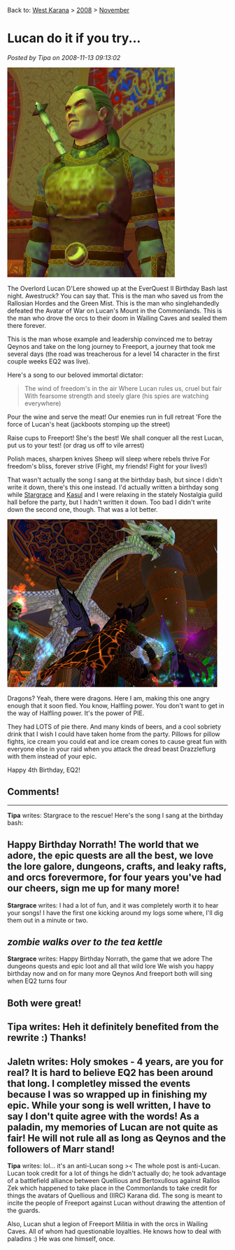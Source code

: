 Back to: [West Karana](/posts/westkarana.md) > [2008](/posts/2008/westkarana.md) > [November](./westkarana.md)
# Lucan do it if you try...

*Posted by Tipa on 2008-11-13 09:13:02*

![](../../../uploads/2008/11/everquest2-2008-11-12-20-20-57-23.jpg "everquest2-2008-11-12-20-20-57-23")

The Overlord Lucan D'Lere showed up at the EverQuest II Birthday Bash last night. Awestruck? You can say that. This is the man who saved us from the Rallosian Hordes and the Green Mist. This is the man who singlehandedly defeated the Avatar of War on Lucan's Mount in the Commonlands. This is the man who drove the orcs to their doom in Wailing Caves and sealed them there forever.

This is the man whose example and leadership convinced me to betray Qeynos and take on the long journey to Freeport, a journey that took me several days (the road was treacherous for a level 14 character in the first couple weeks EQ2 was live).

Here's a song to our beloved immortal dictator:


> The wind of freedom's in the air
Where Lucan rules us, cruel but fair
With fearsome strength and steely glare
(his spies are watching everywhere)

Pour the wine and serve the meat!
Our enemies run in full retreat
'Fore the force of Lucan's heat
(jackboots stomping up the street)

Raise cups to Freeport! She's the best!
We shall conquer all the rest
Lucan, put us to your test!
(or drag us off to vile arrest)

Polish maces, sharpen knives
Sheep will sleep where rebels thrive
For freedom's bliss, forever strive
(Fight, my friends! Fight for your lives!)




That wasn't actually the song I sang at the birthday bash, but since I didn't write it down, there's this one instead. I'd actually written a birthday song while [Stargrace](http://mmoquests.com) and [Kasul](http://shatteredblog.wordpress.com/2008/11/12/happy-4th-birthday-eq2/) and I were relaxing in the stately Nostalgia guild hall before the party, but I hadn't written it down. Too bad I didn't write down the second one, though. That was a lot better.

![](../../../uploads/2008/11/everquest2-2008-11-12-20-28-59-80.jpg "everquest2-2008-11-12-20-28-59-80")

Dragons? Yeah, there were dragons. Here I am, making this one angry enough that it soon fled. You know, Halfling power. You don't want to get in the way of Halfling power. It's the power of PIE.

They had LOTS of pie there. And many kinds of beers, and a cool sobriety drink that I wish I could have taken home from the party. Pillows for pillow fights, ice cream you could eat and ice cream cones to cause great fun with everyone else in your raid when you attack the dread beast Drazzleflurg with them instead of your epic.

Happy 4th Birthday, EQ2!

## Comments!
---
**Tipa** writes: Stargrace to the rescue! Here's the song I sang at the birthday bash:

Happy Birthday Norrath!
The world that we adore, 
the epic quests are all the best, 
we love the lore galore, 
dungeons, crafts, and leaky rafts, 
and orcs forevermore, 
for four years you've had our cheers, 
sign me up for many more!
---
**Stargrace** writes: I had a lot of fun, and it was completely worth it to hear your songs! I have the first one kicking around my logs some where, I'll dig them out in a minute or two. 

*zombie walks over to the tea kettle*
---
**Stargrace** writes: Happy Birthday Norrath, the game that we adore
The dungeons quests and epic loot and all that wild lore
We wish you happy birthday now and on for many more
Qeynos And freeport both will sing when EQ2 turns four

Both were great!
---
**Tipa** writes: Heh it definitely benefited from the rewrite :) Thanks!
---
**Jaletn** writes: Holy smokes - 4 years, are you for real? It is hard to believe EQ2 has been around that long. I completley missed the events because I was so wrapped up in finishing my epic. While your song is well written, I have to say I don't quite agree with the words! As a paladin, my memories of Lucan are not quite as fair! He will not rule all as long as Qeynos and the followers of Marr stand!
---
**Tipa** writes: lol... it's an anti-Lucan song >< The whole post is anti-Lucan. Lucan took credit for a lot of things he didn't actually do; he took advantage of a battlefield alliance between Quellious and Bertoxullous against Rallos Zek which happened to take place in the Commonlands to take credit for things the avatars of Quellious and (IIRC) Karana did. The song is meant to incite the people of Freeport against Lucan without drawing the attention of the guards.

Also, Lucan shut a legion of Freeport Militia in with the orcs in Wailing Caves. All of whom had questionable loyalties. He knows how to deal with paladins :) He was one himself, once.
